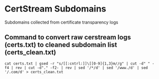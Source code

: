 # CertStream Subdomains
Subdomains collected from certificate transparency logs

## Command to convert raw cerstream logs (certs.txt) to cleaned subdomain list (certs_clean.txt)
```
cat certs.txt | gsed -r "s/[[:cntrl:]]\[[0-9]{1,3}m//g" | cut -d" " -f4 | rev | cut -d"." -f2- | rev | sed '/*/d' | sed '/www./d' | sed '/.com/d' > certs_clean.txt
```
